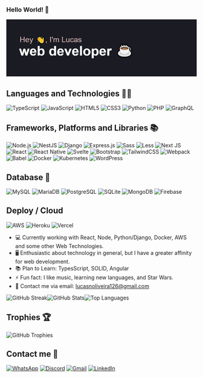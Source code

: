 ### Hello World! 🦉

![MasterHead](https://github.com/LucasNoliveira/lucasNoliveira/blob/main/header1.png)

## Languages and Technologies 👨‍💻

![TypeScript](https://img.shields.io/badge/TypeScript-007ACC?style=for-the-badge&logo=typescript&logoColor=white)
![JavaScript](https://img.shields.io/badge/JavaScript-F7DF1E?style=for-the-badge&logo=javascript&logoColor=black)
![HTML5](https://img.shields.io/badge/HTML5-E34F26?style=for-the-badge&logo=html5&logoColor=white)
![CSS3](https://img.shields.io/badge/CSS3-1572B6?style=for-the-badge&logo=css3&logoColor=white)
![Python](https://img.shields.io/badge/python-3670A0?style=for-the-badge&logo=python&logoColor=ffdd54)
![PHP](https://img.shields.io/badge/php-%23777BB4.svg?style=for-the-badge&logo=php&logoColor=white)
![GraphQL](https://img.shields.io/badge/-GraphQL-E10098?style=for-the-badge&logo=graphql&logoColor=white)

## Frameworks, Platforms and Libraries 📚

![Node.js](https://img.shields.io/badge/Node.js-43853D?style=for-the-badge&logo=node.js&logoColor=white)
![NestJS](https://img.shields.io/badge/nestjs-%23E0234E.svg?style=for-the-badge&logo=nestjs&logoColor=white)
![Django](https://img.shields.io/badge/django-%23092E20.svg?style=for-the-badge&logo=django&logoColor=white)
![Express.js](https://img.shields.io/badge/Express.js-404D59?style=for-the-badge)
![Sass](https://img.shields.io/badge/Sass-CC6699?style=for-the-badge&logo=sass&logoColor=white)
![Less](https://img.shields.io/badge/less-2B4C80?style=for-the-badge&logo=less&logoColor=white)
![Next JS](https://img.shields.io/badge/Next-black?style=for-the-badge&logo=next.js&logoColor=white)
![React](https://img.shields.io/badge/React-20232A?style=for-the-badge&logo=react&logoColor=61DAFB)
![React Native](https://img.shields.io/badge/react_native-%2320232a.svg?style=for-the-badge&logo=react&logoColor=%2361DAFB)
![Svelte](https://img.shields.io/badge/svelte-%23f1413d.svg?style=for-the-badge&logo=svelte&logoColor=white)
![Bootstrap](https://img.shields.io/badge/bootstrap-%238511FA.svg?style=for-the-badge&logo=bootstrap&logoColor=white)
![TailwindCSS](https://img.shields.io/badge/tailwindcss-%2338B2AC.svg?style=for-the-badge&logo=tailwind-css&logoColor=white)
![Webpack](https://img.shields.io/badge/webpack-%238DD6F9.svg?style=for-the-badge&logo=webpack&logoColor=black)
![Babel](https://img.shields.io/badge/Babel-F9DC3e?style=for-the-badge&logo=babel&logoColor=black)
![Docker](https://img.shields.io/badge/docker-%230db7ed.svg?style=for-the-badge&logo=docker&logoColor=white)
![Kubernetes](https://img.shields.io/badge/kubernetes-%23326ce5.svg?style=for-the-badge&logo=kubernetes&logoColor=white)
![WordPress](https://img.shields.io/badge/WordPress-%23117AC9.svg?style=for-the-badge&logo=WordPress&logoColor=white)

## Database 💾

![MySQL](https://img.shields.io/badge/MySQL-00000F?style=for-the-badge&logo=mysql&logoColor=white)
![MariaDB](https://img.shields.io/badge/MariaDB-003545?style=for-the-badge&logo=mariadb&logoColor=white)
![PostgreSQL](https://img.shields.io/badge/postgres-%23316192.svg?style=for-the-badge&logo=postgresql&logoColor=white)
![SQLite](https://img.shields.io/badge/sqlite-%2307405e.svg?style=for-the-badge&logo=sqlite&logoColor=white)
![MongoDB](https://img.shields.io/badge/MongoDB-%234ea94b.svg?style=for-the-badge&logo=mongodb&logoColor=white)
![Firebase](https://img.shields.io/badge/firebase-ffca28?style=for-the-badge&logo=firebase&logoColor=black)
<!-- ![Redis](https://img.shields.io/badge/redis-%23DD0031.svg?style=for-the-badge&logo=redis&logoColor=white) -->

## Deploy / Cloud
![AWS](https://img.shields.io/badge/AWS-%23FF9900.svg?style=for-the-badge&logo=amazon-aws&logoColor=white)
![Heroku](https://img.shields.io/badge/heroku-%23430098.svg?style=for-the-badge&logo=heroku&logoColor=white)
![Vercel](https://img.shields.io/badge/vercel-%23000000.svg?style=for-the-badge&logo=vercel&logoColor=white)

- 💻 Currently working with React, Node, Python/Django, Docker, AWS and some other Web Technologies.
- 🖥 Enthusiastic about technology in general, but I have a greater affinity for web development.
- 📚 Plan to Learn: TypesScript, SOLID, Angular
- ⚡ Fun fact: I like music, learning new languages, and Star Wars.
- 📱 Contact me via email: lucasnoliveira126@gmail.com

<div style="display: flex";>
    <img src="http://github-readme-streak-stats.herokuapp.com?user=LucasNoliveira&theme=radical&date_format=M%20j%5B%2C%20Y%5D&mode=weekly" alt="GitHub Streak">
    <img src="https://github-readme-stats.vercel.app/api?username=LucasNoliveira&count_icons=true_private=true&theme=radical" alt="GitHub Stats"><br />
    <img src="https://github-readme-stats.vercel.app/api/top-langs/?username=LucasNoliveira&theme=radical" alt="Top Languages"><br />
</div>

## Trophies 🏆

![GitHub Trophies](https://github-profile-trophy.vercel.app/?username=lucasNoliveira&title=Commits,Followers,Repositories,Experience&theme=radical)

## Contact me 📩

[![WhatsApp](https://img.shields.io/badge/WhatsApp-25D366?style=for-the-badge&logo=whatsapp&logoColor=white)](https://wa.me/5511972571089)
[![Discord](https://img.shields.io/badge/Discord-%235865F2.svg?style=for-the-badge&logo=discord&logoColor=white)](https://discordapp.com/users/596201368134615099)
[![Gmail](https://img.shields.io/badge/-Gmail-%23333?style=for-the-badge&logo=gmail&logoColor=white)](mailto:lucasnoliveiraprof126@gmail.com)
[![LinkedIn](https://img.shields.io/badge/-LinkedIn-%230077B5?style=for-the-badge&logo=linkedin&logoColor=white)](https://www.linkedin.com/in/lucasnevesoliveira/)
